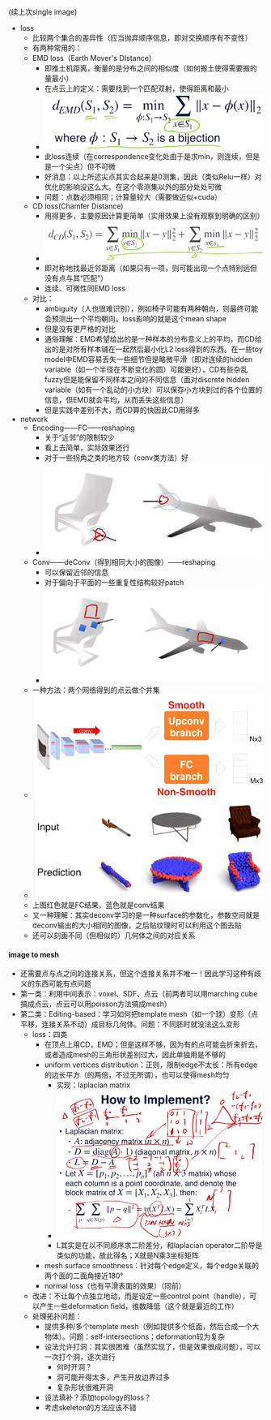 (续上次single image)

* loss
  * 比较两个集合的差异性（应当抛弃顺序信息，即对交换顺序有不变性）
  * 有两种常用的：
  * EMD loss（Earth Mover's DIstance）
    * 即推土机距离，衡量的是分布之间的相似度（如何搬土使得需要搬的量最小）
    * 在点云上的定义：需要找到一个匹配双射，使得距离和最小
    * ![1659415483818](image/L5/1659415483818.png)
    * 此loss连续（在correspondence变化处由于是求min，则连续，但是是一个尖点）但不可微
    * 好消息：以上所述尖点其实合起来是0测集，因此（类似Relu一样）对优化的影响没这么大。在这个零测集以外的部分处处可微
    * 问题：点数必须相同；计算量较大（需要做近似+cuda）
  * CD loss(Chamfer Distance)
    * 用得更多，主要原因计算更简单（实用效果上没有观察到明确的区别）
    * ![1659415973718](image/L5/1659415973718.png)
    * 即对称地找最近邻距离（如果只有一项，则可能出现一个点特别远但没有点与其“匹配”）
    * 连续、可微性同EMD loss
  * 对比：
    * ambiguity（人也很难识别），例如椅子可能有两种朝向，则最终可能会预测出一个平均朝向。loss影响的就是这个mean shape
    * 但是没有更严格的对比
    * 通俗理解：EMD希望给出的是一种样本的分布意义上的平均，而CD给出的是对所有样本铺在一起然后最小化L2 loss得到的东西。在一些toy model中EMD容易丢失一些细节但是略微平滑（即对连续的hidden variable（如一个半径在不断变化的圆）可能更好），CD有些杂乱fuzzy但是能保留不同样本之间的不同信息（面对discrete hidden variable（如有一个乱动的小方块）可以保存小方块到过的各个位置的信息，但EMD就会平均，从而丢失这些信息）
    * 但是实践中差别不大，而CD算的快因此CD用得多
* network
  * Encoding——FC——reshaping
    * 关于“近邻”的限制较少
    * 看上去简单，实际效果还行
    * 对于一些拐角之类的地方较（conv类方法）好
    * ![1659417521477](image/L5/1659417521477.png)
  * Conv——deConv（得到相同大小的图像）——reshaping
    * 可以保留近邻的信息
    * 对于偏向于平面的一些重复性结构较好patch
    * ![1659417472490](image/L5/1659417472490.png)
  * 一种方法：两个网络得到的点云做个并集
  * ![1659417565905](image/L5/1659417565905.png)
  * ![1659417598406](image/L5/1659417598406.png)
  * 上图红色就是FC结果，蓝色就是conv结果
  * 又一种理解：其实deconv学习的是一种surface的参数化，参数空间就是deconv输出的大小相同的图像，之后贴纹理时可以利用这个图去贴
  * 还可以刻画不同（但相似的）几何体之间的对应关系

#### image to mesh

* 还需要点与点之间的连接关系，但这个连接关系并不唯一！因此学习这种有歧义的东西可能有点问题
* 第一类：利用中间表示：voxel、SDF、点云（前两者可以用marching cube搞成点云，点云可以用poisson方法搞成mesh）
* 第二类：Editing-based：学习如何把template mesh（如一个球）变形（点平移，连接关系不动）成目标几何体。问题：不同胚时就没法这么变形
  * loss：四类
    * 在顶点上用CD，EMD；但是这样不够，因为有的点可能会折来折去，或者造成mesh的三角形状差别过大，因此单独用是不够的
    * uniform vertices distribution：正则，限制edge不太长：所有edge的边长平方（的两倍，不过无所谓），也可以使得mesh均匀
      * 实现：laplacian matrix
      * ![1659419546608](image/L5/1659419546608.png)
      * L其实是在以不同顺序求二阶差分，和laplacian operator二阶导是类似的功能，故此得名；X就是N乘3坐标矩阵
    * mesh surface smoothness：针对每个edge定义，每个edge关联的两个面的二面角接近180°
    * normal loss（也有平滑表面的效果）（同前）
  * 改进：不让每个点独立地动，而是设定一些control point（handle），可以产生一些deformation field，维数降低（这个就是最近的工作）
  * 处理拓扑问题：
    * 提供多种/多个template mesh（例如提供多个纸面，然后合成一个大物体）。问题：self-intersections；deformation较为复杂
    * 设法允许打洞：其实很困难（虽然实现了，但是效果很成问题），可以一次打个洞，逐次进行
      * 何时开洞？
      * 洞可能开得太多，产生开放边界过多
      * 复杂形状很难开洞
    * 设法填补？添加topology的loss？
    * 考虑skeleton的方法应该不错
